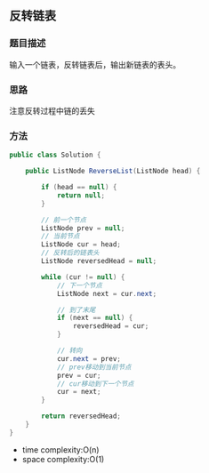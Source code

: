 ## 反转链表

### 题目描述

输入一个链表，反转链表后，输出新链表的表头。

### 思路

注意反转过程中链的丢失


### 方法

```java
public class Solution {

    public ListNode ReverseList(ListNode head) {

        if (head == null) {
            return null;
        }

        // 前一个节点
        ListNode prev = null;
        // 当前节点
        ListNode cur = head;
        // 反转后的链表头
        ListNode reversedHead = null;

        while (cur != null) {
            // 下一个节点
            ListNode next = cur.next;

            // 到了末尾
            if (next == null) {
                reversedHead = cur;
            }

            // 转向
            cur.next = prev;
            // prev移动到当前节点
            prev = cur;
            // cur移动到下一个节点
            cur = next;
        }

        return reversedHead;
    }
}
```

- time complexity:O(n)
- space complexity:O(1)
